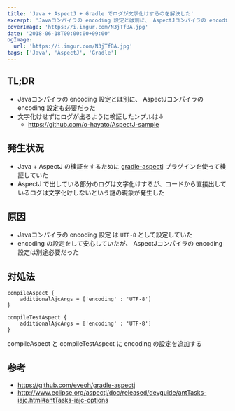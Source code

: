 ```yaml
---
title: 'Java + AspectJ + Gradle でログが文字化けするのを解決した'
excerpt: 'Javaコンパイラの encoding 設定とは別に、 AspectJコンパイラの encoding 設定も必要だった'
coverImage: 'https://i.imgur.com/N3jTfBA.jpg'
date: '2018-06-18T00:00:00+09:00'
ogImage:
  url: 'https://i.imgur.com/N3jTfBA.jpg'
tags: ['Java', 'AspectJ', 'Gradle']
---
```


## TL;DR

* Javaコンパイラの encoding 設定とは別に、 AspectJコンパイラの encoding 設定も必要だった
* 文字化けせずにログが出るように検証したンプルは↓
    - https://github.com/o-hayato/AspectJ-sample

## 発生状況

* Java + AspectJ の検証をするために [gradle-aspectj](https://github.com/eveoh/gradle-aspectj) プラグインを使って検証していた
* AspectJ で出している部分のログは文字化けするが、コードから直接出しているログは文字化けしないという謎の現象が発生した

## 原因

* Javaコンパイラの encoding 設定 は `UTF-8` として設定していた
* encoding の設定をして安心していたが、 AspectJコンパイラの encoding 設定は別途必要だった

## 対処法

```
compileAspect {
    additionalAjcArgs = ['encoding' : 'UTF-8']
}

compileTestAspect {
    additionalAjcArgs = ['encoding' : 'UTF-8']
}
```

compileAspect と compileTestAspect に encoding の設定を追加する

## 参考

* https://github.com/eveoh/gradle-aspectj
* http://www.eclipse.org/aspectj/doc/released/devguide/antTasks-iajc.html#antTasks-iajc-options
